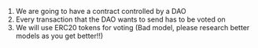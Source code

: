 1. We are going to have a contract controlled by a DAO 
2. Every transaction that the DAO wants to send has to be voted on
3. We will use ERC20 tokens for voting (Bad model, please research better models as you get better!!)